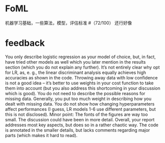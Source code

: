 # FoML
机器学习基础，一些算法，模型，评估标准
#（72/100）
还行好像
# feedback
You only describe logistic regression as your model of choice, but, in fact, have tried other models as well which you later mention in the results section (which you do not explain any further). It’s not entirely clear why opt for LR, as, e. g., the linear discriminant analysis equally achieves high accuracies as shown in the code. Throwing away data with low confidence is not a good idea – it’s better to use weights in your cost function to take them into account (but you also address this shortcoming in your discussion which is good). You do not need to describe the possible reasons for missing data. Generally, you put too much weight in describing how you dealt with missing data. You do not show how changing hyperparameters affect performances (I guess, LR models 1-6 use different parameters, but this is not disclosed). Minor point: The fonts of the figures are way too small. The discussion could have been in more detail. Overall, your report addresses most key aspects, but does so in a rather chaotic way. The code is annotated in the smaller details, but lacks comments regarding major parts (which makes it hard to read).
